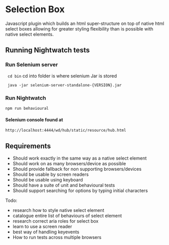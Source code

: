 # Selection Box

Javascript plugin which builds an html super-structure on top of native html select boxes allowing for
greater styling flexibility than is possible with native select elements.

##  Running Nightwatch tests


### Run Selenium server

``` cd bin``` cd into folder is where selenium Jar is stored

``` java -jar selenium-server-standalone-{VERSION}.jar```


###  Run Nightwatch

``` npm run behavioural ```

####  Selenium console found at

```http://localhost:4444/wd/hub/static/resource/hub.html```

## Requirements

- Should work exactly in the same way as a native select element
- Should work on as many browsers/device as possible
- Should provide fallback for non supporting browsers/devices
- Should be usable by screen readers
- Should be usable using keyboard
- Should have a suite of unit and behavioural tests
- Should support searching for options by typing initial characters

Todo:
- research how to style native select element
- catalogue entire list of behaviours of select element
- research correct aria roles for select box
- learn to use a screen reader
- best way of handling keyevents
- How to run tests across multiple browsers






